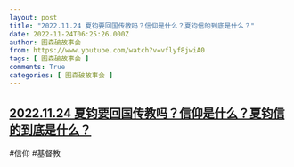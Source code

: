 ```yaml
---
layout: post
title: "2022.11.24 夏钧要回国传教吗？信仰是什么？夏钧信的到底是什么？"
date: 2022-11-24T06:25:26.000Z
author: 图森破故事会
from: https://www.youtube.com/watch?v=vflyf8jwiA0
tags: [ 图森破故事会 ]
comments: True
categories: [ 图森破故事会 ]
---
```

<!--1669271126000-->
[2022.11.24 夏钧要回国传教吗？信仰是什么？夏钧信的到底是什么？](https://www.youtube.com/watch?v=vflyf8jwiA0)
------

<div>
#信仰  #基督教
</div>

